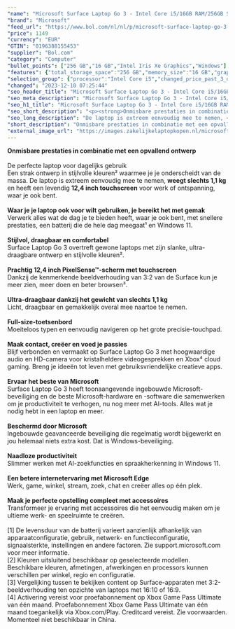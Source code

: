 ```yaml
---
"name": "Microsoft Surface Laptop Go 3 - Intel Core i5/16GB RAM/256GB SSD - 12.4 Inch Touchscreen - QWERTY - Platinum"
"brand": "Microsoft"
"feed_url": "https://www.bol.com/nl/nl/p/microsoft-surface-laptop-go-3-intel-core-i5-16gb-ram-256gb-ssd-12-4-inch-touchscreen-qwerty-platinum/9300000159365491"
"price": 1149
"currency": "EUR"
"GTIN": "0196388155453"
"supplier": "Bol.com"
"category": "Computer"
"bullet_points": ["256 GB","16 GB","Intel Iris Xe Graphics","Windows"]
"features": {"total_storage_space":"256 GB","memory_size":"16 GB","graphics_card":"Intel Iris Xe Graphics","operating_system":"Windows"}
"selection_group": {"processor":"Intel Core i5","changed_price_past_3_days":false,"product_family":"Surface Laptop GO"}
"changed": "2023-12-10 07:25:44"
"seo_header_title": "Microsoft Surface Laptop Go 3 - Intel Core i5/16GB RAM/256GB SSD - 12.4 Inch Touchscreen - QWERTY - Platinum"
"seo_meta_description": "Microsoft Surface Laptop Go 3 - Intel Core i5/16GB RAM/256GB SSD - 12.4 Inch Touchscreen - QWERTY - Platinum"
"seo_h1_title": "Microsoft Surface Laptop Go 3 - Intel Core i5/16GB RAM/256GB SSD - 12.4 Inch Touchscreen - QWERTY - Platinum"
"seo_short_description": "<p><strong>Onmisbare prestaties in combinatie met een opvallend ontwerp</strong><br /><br />De perfecte laptop voor dagelijks gebruik<br />Een strak ontwerp in stijlvolle kleuren² waarmee je je onderscheidt van de massa."
"seo_long_description": "De laptop is extreem eenvoudig mee te nemen, <strong>weegt slechts 1,1 kg</strong> en heeft een levendig <strong>12,4 inch touchscreen</strong> voor werk of ontspanning, waar je ook bent. <br /><br /><strong>Waar je je laptop ook voor wilt gebruiken, je bereikt het met gemak</strong><br />Verwerk alles wat de dag je te bieden heeft, waar je ook bent, met snellere prestaties, een batterij die de hele dag meegaat¹ en Windows 11. <br /><br /><strong>Stijlvol, draagbaar en comfortabel</strong><br />Surface Laptop Go 3 overtreft gewone laptops met zijn slanke, ultra-draagbare ontwerp en stijlvolle kleuren². <br /><br /><strong>Prachtig 12,4 inch PixelSense™-scherm met touchscreen</strong><br />Dankzij de kenmerkende beeldverhouding van 3:2 van de Surface kun je meer zien, meer doen en beter browsen³. <br /><br /><strong>Ultra-draagbaar dankzij het gewicht van slechts 1,1 kg</strong><br />Licht, draagbaar en gemakkelijk overal mee naartoe te nemen. <br /><br /><strong>Full-size-toetsenbord</strong><br />Moeiteloos typen en eenvoudig navigeren op het grote precisie-touchpad. <br /><br /><strong>Maak contact, creëer en voed je passies</strong><br />Blijf verbonden en vermaakt op Surface Laptop Go 3 met hoogwaardige audio en HD-camera voor kristalheldere videogesprekken en Xbox⁴ cloud gaming. Breng je ideeën tot leven met gebruiksvriendelijke creatieve apps. <br /><br /><strong>Ervaar het beste van Microsoft</strong><br />Surface Laptop Go 3 heeft toonaangevende ingebouwde Microsoft-beveiliging en de beste Microsoft-hardware en -software die samenwerken om je productiviteit te verhogen, nu nog meer met AI-tools. Alles wat je nodig hebt in een laptop en meer. <br /><br /><strong>Beschermd door Microsoft</strong><br />Ingebouwde geavanceerde beveiliging die regelmatig wordt bijgewerkt en jou helemaal niets extra kost. Dat is Windows-beveiliging. <br /><br /><strong>Naadloze productiviteit</strong><br />Slimmer werken met AI-zoekfuncties en spraakherkenning in Windows 11. <br /><br /><strong>Een betere internetervaring met Microsoft Edge</strong><br />Werk, game, winkel, stream, zoek, chat en creëer alles op één plek. <br /><br /><strong>Maak je perfecte opstelling compleet met accessoires</strong><br />Transformeer je ervaring met accessoires die het eenvoudig maken om je ultieme werk- en speelruimte te creëren. <br /><br />[1] De levensduur van de batterij varieert aanzienlijk afhankelijk van apparaatconfiguratie, gebruik, netwerk- en functieconfiguratie, signaalsterkte, instellingen en andere factoren. Zie support. microsoft. com voor meer informatie. <br />[2] Kleuren uitsluitend beschikbaar op geselecteerde modellen. Beschikbare kleuren, afmetingen, afwerkingen en processors kunnen verschillen per winkel, regio en configuratie. <br />[3] Vergelijking tussen te bekijken content op Surface-apparaten met 3:2-beeldverhouding ten opzichte van laptops met 16:10 of 16:9. <br />[4] Activering vereist voor proefabonnement op Xbox Game Pass Ultimate van één maand. Proefabonnement Xbox Game Pass Ultimate van één maand toegankelijk via Xbox. com/Play. Creditcard vereist. Zie voorwaarden. Momenteel niet beschikbaar in China. </p>"
"short_description": "Onmisbare prestaties in combinatie met een opvallend ontwerp De perfecte laptop voor dagelijks gebruik Een strak ontwerp in stijlvolle kleuren² waarmee je je onderscheidt van de massa. De laptop is extreem eenvoudig mee te nemen, weegt slechts 1,1 kg en heeft een levendig 12,4 inch touchscreen voor werk of ontspanning, waar je ook bent. Waar je je laptop ook voor wilt gebruiken, je bereikt het met gemak Verwerk alles wat de dag je te bieden heeft, waar je ook bent, met snellere prestaties, een batterij die de hele dag meegaat¹ en Windows 11. Stijlvol, draagbaar en comfortabel Surface Laptop Go 3 overtreft gewone laptops met zijn slanke, ultra-draagbare ontwerp en stijlvolle kleuren². Prachtig 12,4 inch PixelSense™-scherm met touchscreen Dankzij de kenmerkende beeldverhouding van 3:2 van de Surface kun je meer zien, meer doen en beter browsen³. Ultra-draagbaar dankzij het gewicht van slechts 1,1 kg Licht, draagbaar en gemakkelijk overal mee naartoe te nemen. Full-size-toetsenbord Moeiteloos typen en eenvoudig navigeren op het grote precisie-touchpad. Maak contact, creëer en voed je passies Blijf verbonden en vermaakt op Surface Laptop Go 3 met hoogwaardige audio en HD-camera voor kristalheldere videogesprekken en Xbox⁴ cloud gaming. Breng je ideeën tot leven met gebruiksvriendelijke creatieve apps. Ervaar het beste van Microsoft Surface Laptop Go 3 heeft toonaangevende ingebouwde Microsoft-beveiliging en de beste Microsoft-hardware en -software die samenwerken om je productiviteit te verhogen, nu nog meer met AI-tools. Alles wat je nodig hebt in een laptop en meer. Beschermd door Microsoft Ingebouwde geavanceerde beveiliging die regelmatig wordt bijgewerkt en jou helemaal niets extra kost. Dat is Windows-beveiliging. Naadloze productiviteit Slimmer werken met AI-zoekfuncties en spraakherkenning in Windows 11. Een betere internetervaring met Microsoft Edge Werk, game, winkel, stream, zoek, chat en creëer alles op één plek. Maak je perfecte opstelling compleet met accessoires Transformeer je ervaring met accessoires die het eenvoudig maken om je ultieme werk- en speelruimte te creëren. [1] De levensduur van de batterij varieert aanzienlijk afhankelijk van apparaatconfiguratie, gebruik, netwerk- en functieconfiguratie, signaalsterkte, instellingen en andere factoren. Zie support.microsoft.com voor meer informatie. [2] Kleuren uitsluitend beschikbaar op geselecteerde modellen. Beschikbare kleuren, afmetingen, afwerkingen en processors kunnen verschillen per winkel, regio en configuratie. [3] Vergelijking tussen te bekijken content op Surface-apparaten met 3:2-beeldverhouding ten opzichte van laptops met 16:10 of 16:9. [4] Activering vereist voor proefabonnement op Xbox Game Pass Ultimate van één maand. Proefabonnement Xbox Game Pass Ultimate van één maand toegankelijk via Xbox.com/Play. Creditcard vereist. Zie voorwaarden. Momenteel niet beschikbaar in China."
"external_image_url": "https://images.zakelijkelaptopkopen.nl/microsoft-surface-laptop-go-3-intel-core-i5-16gb-ram-256gb-ssd-12-4-inch-touchscreen-qwerty-platinum.webp"
---
```


<p><strong>Onmisbare prestaties in combinatie met een opvallend ontwerp</strong><br /><br />De perfecte laptop voor dagelijks gebruik<br />Een strak ontwerp in stijlvolle kleuren² waarmee je je onderscheidt van de massa. De laptop is extreem eenvoudig mee te nemen, <strong>weegt slechts 1,1 kg</strong> en heeft een levendig <strong>12,4 inch touchscreen</strong> voor werk of ontspanning, waar je ook bent.<br /><br /><strong>Waar je je laptop ook voor wilt gebruiken, je bereikt het met gemak</strong><br />Verwerk alles wat de dag je te bieden heeft, waar je ook bent, met snellere prestaties, een batterij die de hele dag meegaat¹ en Windows 11.<br /><br /><strong>Stijlvol, draagbaar en comfortabel</strong><br />Surface Laptop Go 3 overtreft gewone laptops met zijn slanke, ultra-draagbare ontwerp en stijlvolle kleuren².<br /><br /><strong>Prachtig 12,4 inch PixelSense™-scherm met touchscreen</strong><br />Dankzij de kenmerkende beeldverhouding van 3:2 van de Surface kun je meer zien, meer doen en beter browsen³.<br /><br /><strong>Ultra-draagbaar dankzij het gewicht van slechts 1,1 kg</strong><br />Licht, draagbaar en gemakkelijk overal mee naartoe te nemen.<br /><br /><strong>Full-size-toetsenbord</strong><br />Moeiteloos typen en eenvoudig navigeren op het grote precisie-touchpad.<br /><br /><strong>Maak contact, creëer en voed je passies</strong><br />Blijf verbonden en vermaakt op Surface Laptop Go 3 met hoogwaardige audio en HD-camera voor kristalheldere videogesprekken en Xbox⁴ cloud gaming. Breng je ideeën tot leven met gebruiksvriendelijke creatieve apps.<br /><br /><strong>Ervaar het beste van Microsoft</strong><br />Surface Laptop Go 3 heeft toonaangevende ingebouwde Microsoft-beveiliging en de beste Microsoft-hardware en -software die samenwerken om je productiviteit te verhogen, nu nog meer met AI-tools. Alles wat je nodig hebt in een laptop en meer.<br /><br /><strong>Beschermd door Microsoft</strong><br />Ingebouwde geavanceerde beveiliging die regelmatig wordt bijgewerkt en jou helemaal niets extra kost. Dat is Windows-beveiliging.<br /><br /><strong>Naadloze productiviteit</strong><br />Slimmer werken met AI-zoekfuncties en spraakherkenning in Windows 11.<br /><br /><strong>Een betere internetervaring met Microsoft Edge</strong><br />Werk, game, winkel, stream, zoek, chat en creëer alles op één plek.<br /><br /><strong>Maak je perfecte opstelling compleet met accessoires</strong><br />Transformeer je ervaring met accessoires die het eenvoudig maken om je ultieme werk- en speelruimte te creëren.<br /><br />[1] De levensduur van de batterij varieert aanzienlijk afhankelijk van apparaatconfiguratie, gebruik, netwerk- en functieconfiguratie, signaalsterkte, instellingen en andere factoren. Zie support.microsoft.com voor meer informatie.<br />[2] Kleuren uitsluitend beschikbaar op geselecteerde modellen. Beschikbare kleuren, afmetingen, afwerkingen en processors kunnen verschillen per winkel, regio en configuratie.<br />[3] Vergelijking tussen te bekijken content op Surface-apparaten met 3:2-beeldverhouding ten opzichte van laptops met 16:10 of 16:9.<br />[4] Activering vereist voor proefabonnement op Xbox Game Pass Ultimate van één maand. Proefabonnement Xbox Game Pass Ultimate van één maand toegankelijk via Xbox.com/Play. Creditcard vereist. Zie voorwaarden. Momenteel niet beschikbaar in China.</p>